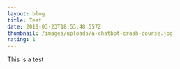 ```yaml
---
layout: blog
title: Test
date: 2019-03-23T18:53:48.557Z
thumbnail: /images/uploads/a-chatbot-crash-course.jpg
rating: 1
---
```

This is a test

